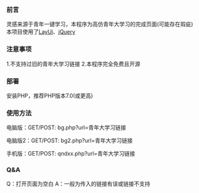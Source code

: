 ### 前言
灵感来源于青年一键学习，本程序为高仿青年大学习的完成页面(可能存在瑕疵)
本项目使用了[LayUi](https://layuion.com/)、[jQuery](https://jquery.com)

### 注意事项
1.不支持过旧的青年大学习链接
2.本程序完全免费且开源

### 部署
安装PHP，推荐PHP版本7.0(或更高)

### 使用方法
电脑版：GET/POST: bg.php?url=青年大学习链接

电脑版2：GET/POST: bg2.php?url=青年大学习链接

手机版：GET/POST: qndxx.php?url=青年大学习链接

### Q&A
Q：打开页面为空白
A：一般为传入的链接有误或链接不支持
